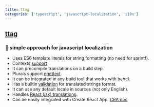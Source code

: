 ```yaml
---
title: ttag
categories: ['typescript', 'javascript-localization', 'i18n']
---
```

## [ttag](https://github.com/ttag-org/ttag)

### :orange_book: simple approach for javascript localization


-   Uses ES6 template literals for string formatting (no need for sprintf).
-   Contexts [support](https://ttag.js.org/docs/context.html)
-   It can precompile translations on a build step.
-   Plurals support [ngettext](https://ttag.js.org/docs/ngettext.html).
-   It can be integrated in any build tool that works with babel.
-   Has a builtin [validation](https://ttag.js.org/docs/translations-validation.html) for translated strings format.
-   It can use any default locale in sources (not only English).
-   Handles [React (jsx) translations](https://ttag.js.org/docs/jsx-gettext.html).
-   Can be easily integrated with Create React App. [CRA doc](https://ttag.js.org/docs/create-react-app.html)
